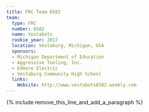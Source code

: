 ```yaml
---
title: FRC Team 6582
team:
  type: FRC
  number: 6582
  name: Vestabots
  rookie_year: 2017
  location: Vestaburg, Michigan, USA
  sponsors:
  - Michigan Department of Education
  - Aggressive Tooling, Inc.
  - Edmore Electric
  - Vestaburg Community High School
  links:
    Website: http://www.vestabots6582.weebly.com
---
```


{% include remove_this_line_and_add_a_paragraph %}
